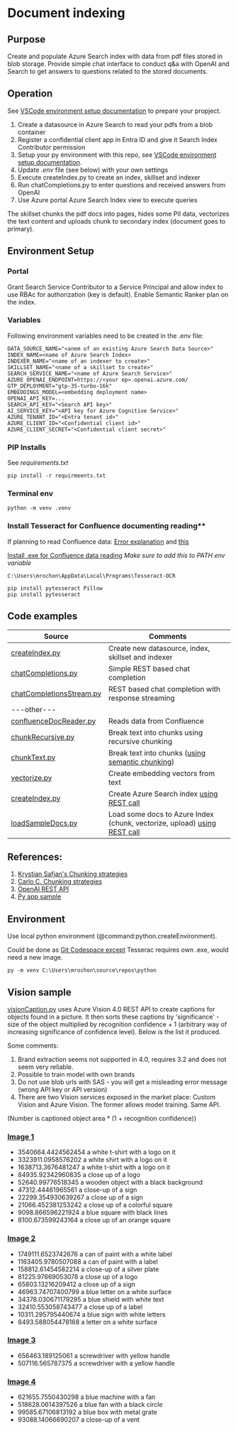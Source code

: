 # Document indexing

## Purpose

Create and populate Azure Search index with data from pdf files stored in blob storage. Provide simple chat interface to conduct q&a with OpenAI and Search to get answers to questions related to the stored documents.

## Operation

See [VSCode environment setup documentation](https://code.visualstudio.com/docs/python/environments) to prepare your propject.

1. Create a datasource in Azure Search to read your pdfs from a blob container
2. Register a confidential client app in Entra ID and give it Search Index Contributor permission
2. Setup your py environment with this repo, see [VSCode environment setup documentation](https://code.visualstudio.com/docs/python/environments).
4. Update *.env* file (see below) with your own settings
2. Execute createIndex.py to create an index, skillset and indexer
3. Run chatCompletions.py to enter questions and received answers from OpenAI
6. Use Azure portal Azure Search Index view to execute queries

The skillset chunks the pdf docs into pages, hides some PII data, vectorizes the text content and uploads chunk to secondary index (document goes to primary).

## Environment Setup

### Portal

Grant Search Service Contributor to a Service Principal and allow index to use RBAc for authorization (key is default).
Enable Semantic Ranker plan on the index.

### Variables

Following environment variables need to be created in the .env file:

```
DATA_SOURCE_NAME="<anem of an existing Azure Search Data Source>"
INDEX_NAME=<name of Azure Search Index>
INDEXER_NAME="<name of an indexer to create>"
SKILLSET_NAME="<name of a skillset to create>"
SEARCH_SERVICE_NAME="<name of Azure Search Service>"
AZURE_OPENAI_ENDPOINT=https://<your ep>.openai.azure.com/
GTP_DEPLOYMENT="gtp-35-turbo-16k"
EMBEDDINGS_MODEL=<embedding deployment name>
OPENAI_API_KEY=...
SEARCH_API_KEY="<Search API key>"
AI_SERVICE_KEY="<API key for Azure Cognitive Service>"
AZURE_TENANT_ID="<Entra tenant id>"
AZURE_CLIENT_ID="<Confidential client id>"
AZURE_CLIENT_SECRET="<Confidential client secret>"
```

### PIP Installs

See *requirements.txt*

```
pip install -r requirmeents.txt
```

### Terminal env

```python -m venv .venv```

### Install Tesseract for Confluence documenting reading**

If planning to read Confluence data:
[Error explanation](https://stackoverflow.com/questions/50951955/pytesseract-tesseractnotfound-error-tesseract-is-not-installed-or-its-not-i) and [this](https://stackoverflow.com/questions/50655738/how-do-i-resolve-a-tesseractnotfounderror)

[Install .exe for Confluence data reading](https://github.com/UB-Mannheim/tesseract/wiki)
*Make sure to add this to PATH env variable*
```
C:\Users\mrochon\AppData\Local\Programs\Tesseract-OCR
```

```
pip install pytesseract Pillow
pip install pytesseract
```

## Code examples

| Source | Comments |
| --- | --- |
| [createIndex.py](https://github.com/mrochon/python/blob/main/createIndex.py) | Create new datasource, index, skillset and indexer | 
| [chatCompletions.py](https://github.com/mrochon/python/blob/main/chatCompletions.py) | Simple REST based chat completion | 
| [chatCompletionsStream.py](https://github.com/mrochon/python/blob/main/chatCompletionsStream.py) | REST based chat completion with response streaming | 
| ---other--- |  | 
| [confluenceDocReader.py](https://github.com/mrochon/python/blob/main/confluenceDocReader.py) | Reads data from Confluence |
| [chunkRecursive.py](https://github.com/mrochon/python/blob/main/chunkRecursive.py) | Break text into chunks using recursive chunking |
| [chunkText.py](https://github.com/mrochon/python/blob/main/chunkText.py) | Break text into chunks ([using semantic chunking](https://python.langchain.com/docs/modules/data_connection/document_transformers/semantic-chunker/)) |
| [vectorize.py](https://github.com/mrochon/python/blob/main/vectorize.py) | Create embedding vectors from text |
| [createIndex.py](https://github.com/mrochon/python/blob/main/createIndex.py) | Create Azure Search index [using REST call](https://learn.microsoft.com/en-us/rest/api/searchservice/indexes/create?view=rest-searchservice-2023-11-01&tabs=HTTP)|
| [loadSampleDocs.py](https://github.com/mrochon/python/blob/main/loadSampleDocs.py) | Load some docs to Azure Index (chunk, vectorize, upload) [using REST call](hhttps://learn.microsoft.com/en-us/rest/api/searchservice/documents/?view=rest-searchservice-2023-11-01&tabs=HTTP)|



## References:

1. [Krystian Safjan's Chunking strategies](https://safjan.com/from-fixed-size-to-nlp-chunking-a-deep-dive-into-text-chunking-techniques/#google_vignette)
2. [Carlo C. Chunking strategies](https://medium.com/aimonks/chunking-strategies-for-more-effective-rag-through-llm-63ae7b046b46)
3. [OpenAI REST API](https://github.com/Azure/azure-rest-api-specs/blob/main/specification/cognitiveservices/data-plane/AzureOpenAI/inference/stable/2024-02-01/inference.json)
4. [Py app sample](https://github.com/Azure-Samples/azure-search-openai-demo/blob/main/app/backend/app.py)

## Environment

Use local python environment (@command:python.createEnvironment).

Could be done as [Git Codespace except](https://docs.github.com/en/codespaces/setting-up-your-project-for-codespaces/adding-a-dev-container-configuration/setting-up-your-python-project-for-codespaces) Tesserac requires own .exe, would need a new image.

```
py -m venv C:\Users\mrochon\source\repos\python 
```
## Vision sample

[visionCaption.py](https://github.com/mrochon/rag-python/blob/main/visionCaption.py) uses Azure Vision 4.0 REST API to create captions for objects found in a picture. It then sorts these captions by 'significance' - size of the object multiplied by recognition confidence + 1 (arbitrary way of increasing significance of confidence level). Below is the list it produced.

Some comments:

1. Brand extraction seems not supported in 4.0, requires 3.2 and does not seem very reliable.
2. Possible to train model with own brands
3. Do not use blob urls with SAS - you will get a misleading error message (wrong API key or API version)
4. There are two Vision services exposed in the market place: Custom Vision and Azure Vision. The former allows model training. Same API.

(Number is captioned object area * (1 + recognition confidence))

### [Image 1](https://i.etsystatic.com/51286668/r/il/27eaed/6014488641/il_1588xN.6014488641_bybu.jpg)
- 3540664.4424562454 a white t-shirt with a logo on it
- 3323911.0958576202 a white shirt with a logo on it
- 1638713.3676481247 a white t-shirt with a logo on it
- 84935.92342960835 a close up of a logo
- 52640.99776518345 a wooden object with a black background
- 47312.44461965561 a close-up of a sign
- 22299.354930639267 a close up of a sign
- 21066.452381253242 a close up of a colorful square
- 9098.866596221924 a blue square with black lines
- 8100.673599243164 a close up of an orange square

### [Image 2](https://mobileimages.lowes.com/productimages/cf75cdca-e41f-42f6-857f-aa49a5b10675/12161585.jpg)
- 1749111.6523742676 a can of paint with a white label
- 1163405.9780507088 a can of paint with a label
- 158812.61454582214 a close-up of a silver plate
- 81225.97669053078 a close up of a logo
- 65803.13216209412 a close up of a sign
- 46963.74707400799 a blue letter on a white surface
- 34378.030671179295 a blue shield with white text
- 32410.553058743477 a close up of a label
- 10311.295795440674 a blue sign with white letters
- 8493.588054478168 a letter on a white surface

### [Image 3](https://cdnimg.webstaurantstore.com/images/products/large/758110/2572441.jpg)
- 656463.189125061 a screwdriver with yellow handle
- 507116.565787375 a screwdriver with a yellow handle

### [Image 4](https://cdnimg.webstaurantstore.com/images/products/large/568760/2638325.jpg)
- 621655.7550430298 a blue machine with a fan
- 518628.0614397526 a blue fan with a black circle
- 99585.67106813192 a blue box with metal grate
- 93088.14066690207 a close-up of a vent



